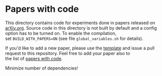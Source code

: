# Papers with code

This directory contains code for experiments done in papers released on 
[arXiv.org](https://arxiv.org/). Source code in this directory is not built 
by default and a config option has to be turned on. To enable the compilation,  
set `BUILD_WITH_PAPERS=ON` (see file `global_variables.sh` for details).

If you'd like to add a new paper, please use the [template](TEMPLATE.md) 
and issue a pull request to this repository. Feel free to add your paper also to  
the list of [papers with code](https://paperswithcode.com/).

Minimize number of dependencies!
